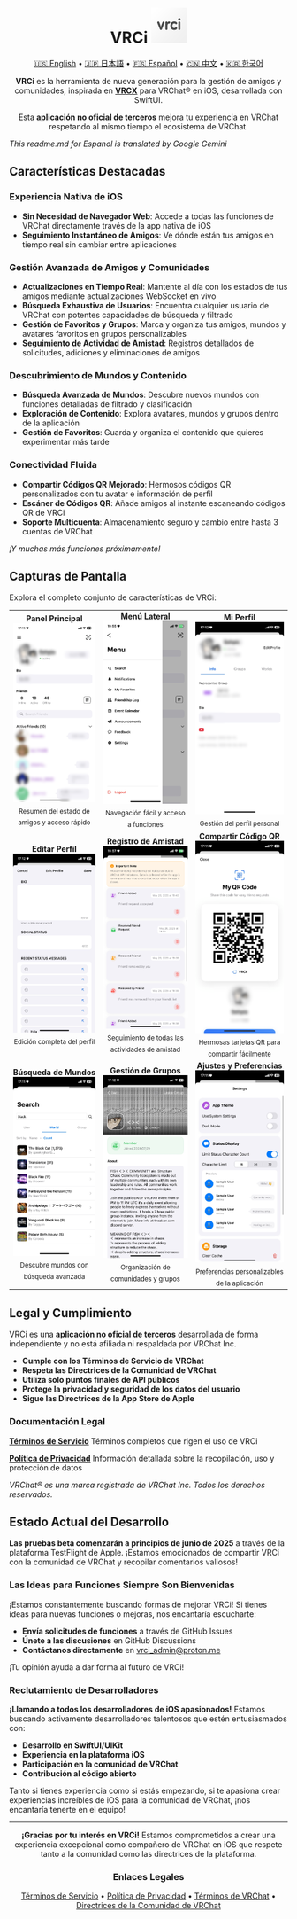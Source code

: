 <div align="center">

# VRCi <img src="./icon/icon.png" width="64" height="64"> </img>

[🇺🇸 English](README.md) • [🇯🇵 日本語](README_ja.md) • [🇪🇸 Español](README_es.md) • [🇨🇳 中文](README_cn.md) • [🇰🇷 한국어](README_kr.md)

**VRCi** es la herramienta de nueva generación para la gestión de amigos y comunidades, inspirada en [**VRCX**](https://github.com/vrcx-team/VRCX) para VRChat® en iOS, desarrollada con SwiftUI.

Esta **aplicación no oficial de terceros** mejora tu experiencia en VRChat respetando al mismo tiempo el ecosistema de VRChat.

<div align="left">

*This readme.md for Espanol is translated by Google Gemini*

## Características Destacadas

### **Experiencia Nativa de iOS**
- **Sin Necesidad de Navegador Web**: Accede a todas las funciones de VRChat directamente través de la app nativa de iOS
- **Seguimiento Instantáneo de Amigos**: Ve dónde están tus amigos en tiempo real sin cambiar entre aplicaciones

### **Gestión Avanzada de Amigos y Comunidades**
- **Actualizaciones en Tiempo Real**: Mantente al día con los estados de tus amigos mediante actualizaciones WebSocket en vivo
- **Búsqueda Exhaustiva de Usuarios**: Encuentra cualquier usuario de VRChat con potentes capacidades de búsqueda y filtrado
- **Gestión de Favoritos y Grupos**: Marca y organiza tus amigos, mundos y avatares favoritos en grupos personalizables
- **Seguimiento de Actividad de Amistad**: Registros detallados de solicitudes, adiciones y eliminaciones de amigos

### **Descubrimiento de Mundos y Contenido**
- **Búsqueda Avanzada de Mundos**: Descubre nuevos mundos con funciones detalladas de filtrado y clasificación
- **Exploración de Contenido**: Explora avatares, mundos y grupos dentro de la aplicación
- **Gestión de Favoritos**: Guarda y organiza el contenido que quieres experimentar más tarde

### **Conectividad Fluida**
- **Compartir Códigos QR Mejorado**: Hermosos códigos QR personalizados con tu avatar e información de perfil
- **Escáner de Códigos QR**: Añade amigos al instante escaneando códigos QR de VRCi
- **Soporte Multicuenta**: Almacenamiento seguro y cambio entre hasta 3 cuentas de VRChat

*¡Y muchas más funciones próximamente!*

## Capturas de Pantalla

Explora el completo conjunto de características de VRCi:

<table align="center">
  <tr>
    <td align="center">
      <strong>Panel Principal</strong><br>
      <img src="./img/main.png" alt="Panel Principal" width="280" />
      <br><sub>Resumen del estado de amigos y acceso rápido</sub>
    </td>
    <td align="center">
      <strong>Menú Lateral</strong><br>
      <img src="./img/sidemenu.png" alt="Menú Lateral" width="280" />
      <br><sub>Navegación fácil y acceso a funciones</sub>
    </td>
    <td align="center">
      <strong>Mi Perfil</strong><br>
      <img src="./img/myprofile.png" alt="Mi Perfil" width="280" />
      <br><sub>Gestión del perfil personal</sub>
    </td>
  </tr>
  <tr>
    <td align="center">
      <strong>Editar Perfil</strong><br>
      <img src="./img/edit_profile.png" alt="Editar Perfil" width="280" />
      <br><sub>Edición completa del perfil</sub>
    </td>
    <td align="center">
      <strong>Registro de Amistad</strong><br>
      <img src="./img/friendship_log.png" alt="Registro de Amistad" width="280" />
      <br><sub>Seguimiento de todas las actividades de amistad</sub>
    </td>
    <td align="center">
      <strong>Compartir Código QR</strong><br>
      <img src="./img/qr.png" alt="Código QR" width="280" />
      <br><sub>Hermosas tarjetas QR para compartir fácilmente</sub>
    </td>
  </tr>
  <tr>
    <td align="center">
      <strong>Búsqueda de Mundos</strong><br>
      <img src="./img/search_world.png" alt="Búsqueda de Mundos" width="280" />
      <br><sub>Descubre mundos con búsqueda avanzada</sub>
    </td>
    <td align="center">
      <strong>Gestión de Grupos</strong><br>
      <img src="./img/group.png" alt="Grupos" width="280" />
      <br><sub>Organización de comunidades y grupos</sub>
    </td>
    <td align="center">
      <strong>Ajustes y Preferencias</strong><br>
      <img src="./img/setting.png" alt="Ajustes" width="280" />
      <br><sub>Preferencias personalizables de la aplicación</sub>
    </td>
  </tr>
</table>

## Legal y Cumplimiento

VRCi es una **aplicación no oficial de terceros** desarrollada de forma independiente y no está afiliada ni respaldada por VRChat Inc.

- **Cumple con los Términos de Servicio de VRChat**
- **Respeta las Directrices de la Comunidad de VRChat**
- **Utiliza solo puntos finales de API públicos**
- **Protege la privacidad y seguridad de los datos del usuario**
- **Sigue las Directrices de la App Store de Apple**

### Documentación Legal

**[Términos de Servicio](https://vrci-eula-deploy.vercel.app/terms)**
Términos completos que rigen el uso de VRCi

**[Política de Privacidad](https://vrci-eula-deploy.vercel.app/privacy)**
Información detallada sobre la recopilación, uso y protección de datos

*VRChat® es una marca registrada de VRChat Inc. Todos los derechos reservados.*

## Estado Actual del Desarrollo

**Las pruebas beta comenzarán a principios de junio de 2025** a través de la plataforma TestFlight de Apple. ¡Estamos emocionados de compartir VRCi con la comunidad de VRChat y recopilar comentarios valiosos!

### Las Ideas para Funciones Siempre Son Bienvenidas

¡Estamos constantemente buscando formas de mejorar VRCi! Si tienes ideas para nuevas funciones o mejoras, nos encantaría escucharte:
- **Envía solicitudes de funciones** a través de GitHub Issues
- **Únete a las discusiones** en GitHub Discussions
- **Contáctanos directamente** en vrci_admin@proton.me

¡Tu opinión ayuda a dar forma al futuro de VRCi!

### Reclutamiento de Desarrolladores

**¡Llamando a todos los desarrolladores de iOS apasionados!** Estamos buscando activamente desarrolladores talentosos que estén entusiasmados con:
- **Desarrollo en SwiftUI/UIKit**
- **Experiencia en la plataforma iOS**
- **Participación en la comunidad de VRChat**
- **Contribución al código abierto**

Tanto si tienes experiencia como si estás empezando, si te apasiona crear experiencias increíbles de iOS para la comunidad de VRChat, ¡nos encantaría tenerte en el equipo!

---

<div align="center">

**¡Gracias por tu interés en VRCi!** Estamos comprometidos a crear una experiencia excepcional como compañero de VRChat en iOS que respete tanto a la comunidad como las directrices de la plataforma.

### Enlaces Legales
[Términos de Servicio](https://vrci-eula-deploy.vercel.app/terms) • [Política de Privacidad](https://vrci-eula-deploy.vercel.app/privacy) • [Términos de VRChat](https://hello.vrchat.com/legal) • [Directrices de la Comunidad de VRChat](https://hello.vrchat.com/community-guidelines)

</div>
